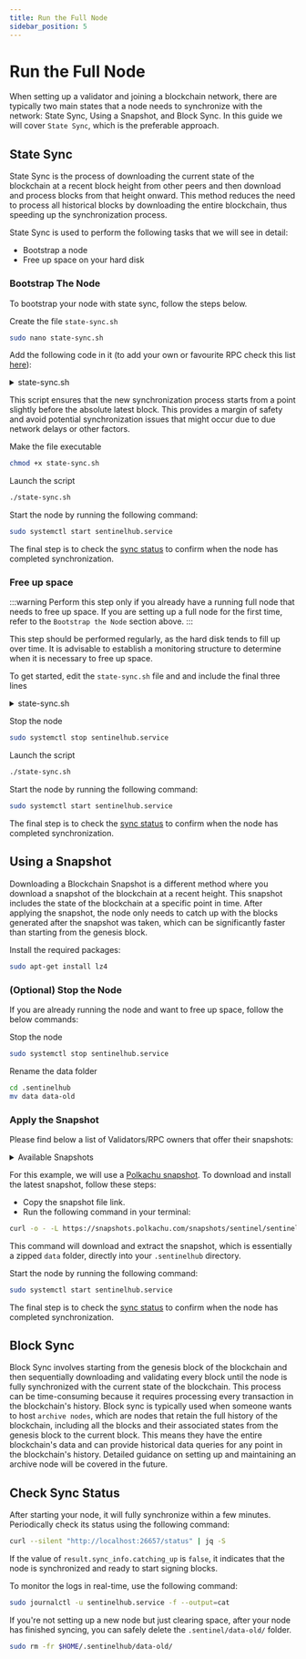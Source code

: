 ```yaml
---
title: Run the Full Node
sidebar_position: 5
---
```


# Run the Full Node

When setting up a validator and joining a blockchain network, there are typically two main states that a node needs to synchronize with the network: State Sync, Using a Snapshot, and Block Sync. In this guide we will cover `State Sync`, which is the preferable approach.

## State Sync

State Sync is the process of downloading the current state of the blockchain at a recent block height from other peers and then download and process blocks from that height onward. This method reduces the need to process all historical blocks by downloading the entire blockchain, thus speeding up the synchronization process.

State Sync is used to perform the following tasks that we will see in detail:
- Bootstrap a node
- Free up space on your hard disk

### Bootstrap The Node

To bootstrap your node with state sync, follow the steps below.

Create the file `state-sync.sh`

```bash
sudo nano state-sync.sh
```

Add the following code in it (to add your own or favourite RPC check this list [here](https://sentnodes.com/public-rpc)):

<details>
<summary>state-sync.sh</summary>
<p>

```bash
#!/bin/bash

SNAP_RPC="https://rpc.sentinel.co:443"
SNAP_RPC2="https://rpc-sentinel.whispernode.com:443"

LATEST_HEIGHT=$(curl -s $SNAP_RPC/block | jq -r .result.block.header.height); \
BLOCK_HEIGHT=$((LATEST_HEIGHT - 1000)); \
TRUST_HASH=$(curl -s "$SNAP_RPC/block?height=$BLOCK_HEIGHT" | jq -r .result.block_id.hash)

sed -i.bak -E "s|^(enable[[:space:]]+=[[:space:]]+).*$|\1true| ; \
s|^(rpc_servers[[:space:]]+=[[:space:]]+).*$|\1\"$SNAP_RPC,$SNAP_RPC2\"| ; \
s|^(trust_height[[:space:]]+=[[:space:]]+).*$|\1$BLOCK_HEIGHT| ; \
s|^(trust_hash[[:space:]]+=[[:space:]]+).*$|\1\"$TRUST_HASH\"|" $HOME/.sentinelhub/config/config.toml
```

</p>
</details>

This script ensures that the new synchronization process starts from a point slightly before the absolute latest block. This provides a margin of safety and avoid potential synchronization issues that might occur due to due network delays or other factors.

Make the file executable

```bash
chmod +x state-sync.sh
```

Launch the script

```bash
./state-sync.sh
```

Start the node by running the following command:

```bash
sudo systemctl start sentinelhub.service
```

The final step is to check the [sync status](/full-node-setup/node-run#check-sync-status) to confirm when the node has completed synchronization.


### Free up space

:::warning
Perform this step only if you already have a running full node that needs to free up space. If you are setting up a full node for the first time, refer to the `Bootstrap the Node` section above.
:::

This step should be performed regularly, as the hard disk tends to fill up over time. It is advisable to establish a monitoring structure to determine when it is necessary to free up space.

To get started, edit the `state-sync.sh` file and and include the final three lines

<details>
<summary>state-sync.sh</summary>
<p>

```bash
#!/bin/bash

SNAP_RPC="https://rpc.sentinel.co:443"
SNAP_RPC2="https://rpc-sentinel.whispernode.com:443"

LATEST_HEIGHT=$(curl -s $SNAP_RPC/block | jq -r .result.block.header.height); \
BLOCK_HEIGHT=$((LATEST_HEIGHT - 1000)); \
TRUST_HASH=$(curl -s "$SNAP_RPC/block?height=$BLOCK_HEIGHT" | jq -r .result.block_id.hash)

sed -i.bak -E "s|^(enable[[:space:]]+=[[:space:]]+).*$|\1true| ; \
s|^(rpc_servers[[:space:]]+=[[:space:]]+).*$|\1\"$SNAP_RPC,$SNAP_RPC2\"| ; \
s|^(trust_height[[:space:]]+=[[:space:]]+).*$|\1$BLOCK_HEIGHT| ; \
s|^(trust_hash[[:space:]]+=[[:space:]]+).*$|\1\"$TRUST_HASH\"|" $HOME/.sentinelhub/config/config.toml

mv $HOME/.sentinelhub/data $HOME/.sentinelhub/data-old
mkdir -p $HOME/.sentinelhub/data
cp $HOME/.sentinelhub/data-old/priv_validator_state.json $HOME/.sentinelhub/data
```

</p>
</details>

Stop the node

```bash
sudo systemctl stop sentinelhub.service
```

Launch the script

```bash
./state-sync.sh
```

Start the node by running the following command:

```bash
sudo systemctl start sentinelhub.service
```

The final step is to check the [sync status](/full-node-setup/node-run#check-sync-status) to confirm when the node has completed synchronization.


## Using a Snapshot

Downloading a Blockchain Snapshot is a different method where you download a snapshot of the blockchain at a recent height. This snapshot includes the state of the blockchain at a specific point in time. After applying the snapshot, the node only needs to catch up with the blocks generated after the snapshot was taken, which can be significantly faster than starting from the genesis block.

Install the required packages:

```bash
sudo apt-get install lz4
```

### (Optional) Stop the Node

If you are already running the node and want to free up space, follow the below commands:

Stop the node

```bash
sudo systemctl stop sentinelhub.service
```

Rename the data folder

```bash
cd .sentinelhub
mv data data-old
```

### Apply the Snapshot

Please find below a list of Validators/RPC owners that offer their snapshots:

<details>
<summary>Available Snapshots</summary>
<p>

- Autostake: [https://autostake.com/networks/sentinel/](https://autostake.com/networks/sentinel/)
- Busurnode: [https://busurnode.com/network/mainnet/sentinel#service_snapshot](https://busurnode.com/network/mainnet/sentinel#service_snapshot)
- Polkachu: [https://www.polkachu.com/tendermint_snapshots/sentinel](https://www.polkachu.com/tendermint_snapshots/sentinel)
- Roomit: [https://roomit.xyz/snapshot/mainnet/dvpn/](https://roomit.xyz/snapshot/mainnet/dvpn/)

</p>
</details>

For this example, we will use a [Polkachu snapshot](https://www.polkachu.com/tendermint_snapshots/sentinel). To download and install the latest snapshot, follow these steps:

- Copy the snapshot file link.
- Run the following command in your terminal:

```bash
curl -o - -L https://snapshots.polkachu.com/snapshots/sentinel/sentinel_<block_height>.tar.lz4 | lz4 -c -d - | tar -x -C $HOME/.sentinelhub
```

This command will download and extract the snapshot, which is essentially a zipped `data` folder, directly into your `.sentinelhub` directory.

Start the node by running the following command:

```bash
sudo systemctl start sentinelhub.service
```

The final step is to check the [sync status](/full-node-setup/node-run#check-sync-status) to confirm when the node has completed synchronization.


## Block Sync

Block Sync involves starting from the genesis block of the blockchain and then sequentially downloading and validating every block until the node is fully synchronized with the current state of the blockchain. This process can be time-consuming because it requires processing every transaction in the blockchain's history.
Block sync is typically used when someone wants to host `archive nodes`, which are nodes that retain the full history of the blockchain, including all the blocks and their associated states from the genesis block to the current block. This means they have the entire blockchain's data and can provide historical data queries for any point in the blockchain's history. Detailed guidance on setting up and maintaining an archive node will be covered in the future.


## Check Sync Status

After starting your node, it will fully synchronize within a few minutes. Periodically check its status using the following command:

```bash
curl --silent "http://localhost:26657/status" | jq -S
```

If the value of `result.sync_info.catching_up` is `false`, it indicates that the node is synchronized and ready to start signing blocks.

To monitor the logs in real-time, use the following command:

```bash
sudo journalctl -u sentinelhub.service -f --output=cat
```

If you're not setting up a new node but just clearing space, after your node has finished syncing, you can safely delete the `.sentinel/data-old/` folder.

```bash
sudo rm -fr $HOME/.sentinelhub/data-old/